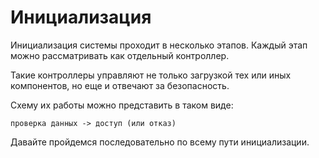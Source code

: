 # Инициализация

Инициализация системы проходит в несколько этапов. Каждый этап можно рассматривать как отдельный контроллер.

Такие контроллеры управляют не только загрузкой тех или иных компонентов, но еще и отвечают за безопасность.

Схему их работы можно представить в таком виде:

	проверка данных -> доступ (или отказ)

Давайте пройдемся последовательно по всему пути инициализации.
